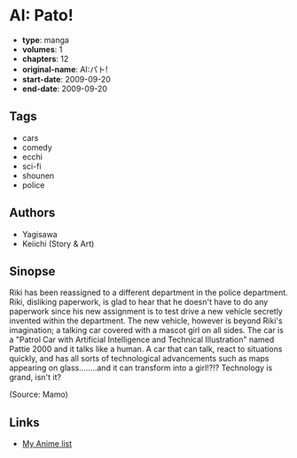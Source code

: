 # AI: Pato!

-   **type**: manga
-   **volumes**: 1
-   **chapters**: 12
-   **original-name**: AI:パト!
-   **start-date**: 2009-09-20
-   **end-date**: 2009-09-20

## Tags

-   cars
-   comedy
-   ecchi
-   sci-fi
-   shounen
-   police

## Authors

-   Yagisawa
-   Keiichi (Story & Art)

## Sinopse

Riki has been reassigned to a different department in the police department. Riki, disliking paperwork, is glad to hear that he doesn't have to do any paperwork since his new assignment is to test drive a new vehicle secretly invented within the department. The new vehicle, however is beyond Riki's imagination; a talking car covered with a mascot girl on all sides. The car is a "Patrol Car with Artificial Intelligence and Technical Illustration" named Pattie 2000 and it talks like a human. A car that can talk, react to situations quickly, and has all sorts of technological advancements such as maps appearing on glass........and it can transform into a girl!?!? Technology is grand, isn't it?

(Source: Mamo)

## Links

-   [My Anime list](https://myanimelist.net/manga/15219/AI__Pato)
